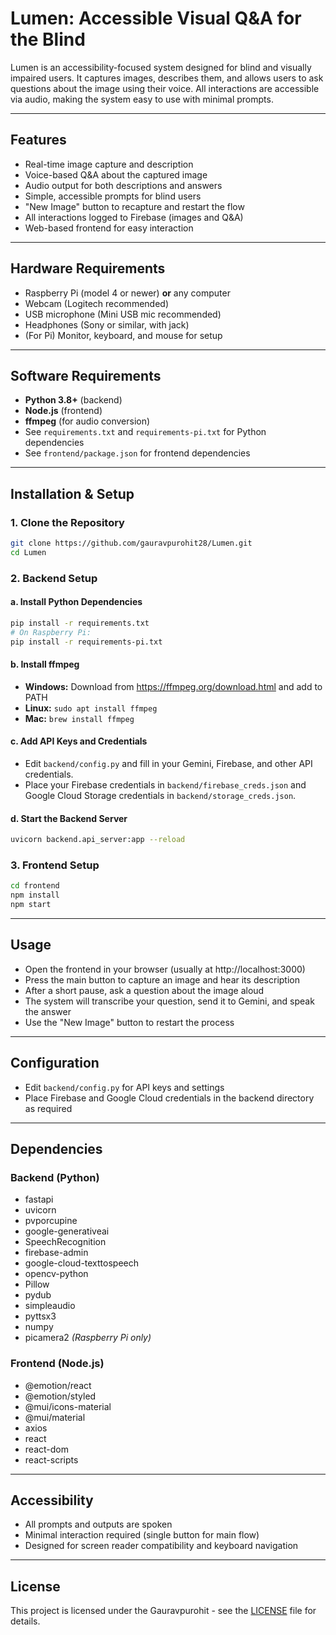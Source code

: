 # Lumen: Accessible Visual Q&A for the Blind

Lumen is an accessibility-focused system designed for blind and visually impaired users. It captures images, describes them, and allows users to ask questions about the image using their voice. All interactions are accessible via audio, making the system easy to use with minimal prompts.

---

## Features
- Real-time image capture and description
- Voice-based Q&A about the captured image
- Audio output for both descriptions and answers
- Simple, accessible prompts for blind users
- "New Image" button to recapture and restart the flow
- All interactions logged to Firebase (images and Q&A)
- Web-based frontend for easy interaction

---

## Hardware Requirements
- Raspberry Pi (model 4 or newer) **or** any computer
- Webcam (Logitech recommended)
- USB microphone (Mini USB mic recommended)
- Headphones (Sony or similar, with jack)
- (For Pi) Monitor, keyboard, and mouse for setup

---

## Software Requirements
- **Python 3.8+** (backend)
- **Node.js** (frontend)
- **ffmpeg** (for audio conversion)
- See `requirements.txt` and `requirements-pi.txt` for Python dependencies
- See `frontend/package.json` for frontend dependencies

---

## Installation & Setup

### 1. Clone the Repository
```bash
git clone https://github.com/gauravpurohit28/Lumen.git
cd Lumen
```

### 2. Backend Setup
#### a. Install Python Dependencies
```bash
pip install -r requirements.txt
# On Raspberry Pi:
pip install -r requirements-pi.txt
```
#### b. Install ffmpeg
- **Windows:** Download from https://ffmpeg.org/download.html and add to PATH
- **Linux:** `sudo apt install ffmpeg`
- **Mac:** `brew install ffmpeg`

#### c. Add API Keys and Credentials
- Edit `backend/config.py` and fill in your Gemini, Firebase, and other API credentials.
- Place your Firebase credentials in `backend/firebase_creds.json` and Google Cloud Storage credentials in `backend/storage_creds.json`.

#### d. Start the Backend Server
```bash
uvicorn backend.api_server:app --reload
```

### 3. Frontend Setup
```bash
cd frontend
npm install
npm start
```

---

## Usage
- Open the frontend in your browser (usually at http://localhost:3000)
- Press the main button to capture an image and hear its description
- After a short pause, ask a question about the image aloud
- The system will transcribe your question, send it to Gemini, and speak the answer
- Use the "New Image" button to restart the process

---

## Configuration
- Edit `backend/config.py` for API keys and settings
- Place Firebase and Google Cloud credentials in the backend directory as required

---

## Dependencies

### Backend (Python)
- fastapi
- uvicorn
- pvporcupine
- google-generativeai
- SpeechRecognition
- firebase-admin
- google-cloud-texttospeech
- opencv-python
- Pillow
- pydub
- simpleaudio
- pyttsx3
- numpy
- picamera2 *(Raspberry Pi only)*

### Frontend (Node.js)
- @emotion/react
- @emotion/styled
- @mui/icons-material
- @mui/material
- axios
- react
- react-dom
- react-scripts

---

## Accessibility
- All prompts and outputs are spoken
- Minimal interaction required (single button for main flow)
- Designed for screen reader compatibility and keyboard navigation

---

## License
This project is licensed under the Gauravpurohit - see the [LICENSE](LICENSE) file for details. 